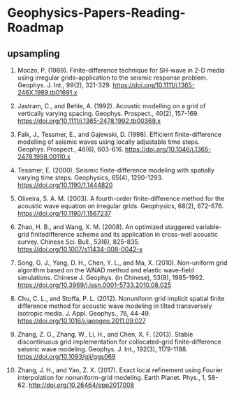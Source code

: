 # Geophysics-Papers-Reading-Roadmap

## upsampling
1. Moczo, P. (1989). Finite-difference technique for SH-wave in 2-D media using irregular grids-application to the seismic response problem. Geophys. J. Int., 99(2), 321-329. https://doi.org/10.1111/j.1365-246X.1989.tb01691.x

2. Jastram, C., and Behle, A. (1992). Acoustic modelling on a grid of vertically varying spacing. Geophys. Prospect., 40(2), 157-169.
https://doi.org/10.1111/j.1365-2478.1992.tb00369.x

3. Falk, J., Tessmer, E., and Gajewski, D. (1998). Efficient finite-difference modelling of seismic waves using locally adjustable time steps. Geophys. Prospect., 46(6), 603-616. https://doi.org/10.1046/j.1365-2478.1998.00110.x

4. Tessmer, E. (2000). Seismic finite-difference modeling with spatially varying time steps. Geophysics, 65(4), 1290-1293. https://doi.org/10.1190/1.1444820

5. Oliveira, S. A. M. (2003). A fourth-order finite-difference method for the acoustic wave equation on irregular grids. Geophysics, 68(2), 672-676. https://doi.org/10.1190/1.1567237

6. Zhao, H. B., and Wang, X. M. (2008). An optimized staggered variable-grid finitedifference scheme and its application in cross-well acoustic survey. Chinese Sci. Bull., 53(6), 825-835. https://doi.org/10.1007/s11434-008-0042-x

7. Song, G. J., Yang, D. H., Chen, Y. L., and Ma, X. (2010). Non-uniform grid algorithm based on the WNAD method and elastic wave-field simulations. Chinese J. Geophys. (in Chinese), 53(8), 1985-1992. https://doi.org/10.3969/j.issn.0001-5733.2010.08.025

8. Chu, C. L., and Stoffa, P. L. (2012). Nonuniform grid implicit spatial finite difference method for acoustic wave modeling in tilted transversely isotropic media. J. Appl. Geophys., 76, 44-49. https://doi.org/10.1016/j.jappgeo.2011.09.027

9. Zhang, Z. G., Zhang, W., Li, H., and Chen, X. F. (2013). Stable discontinuous grid implementation for collocated-grid finite-difference seismic wave modeling. Geophys. J. Int., 192(3), 1179-1188. https://doi.org/10.1093/gji/ggs069

10. Zhang, J. H., and Yao, Z. X. (2017). Exact local refinement using Fourier interpolation for nonuniform-grid modeling. Earth Planet.
Phys., 1, 58-62. http://doi.org/10.26464/epp2017008

## 
